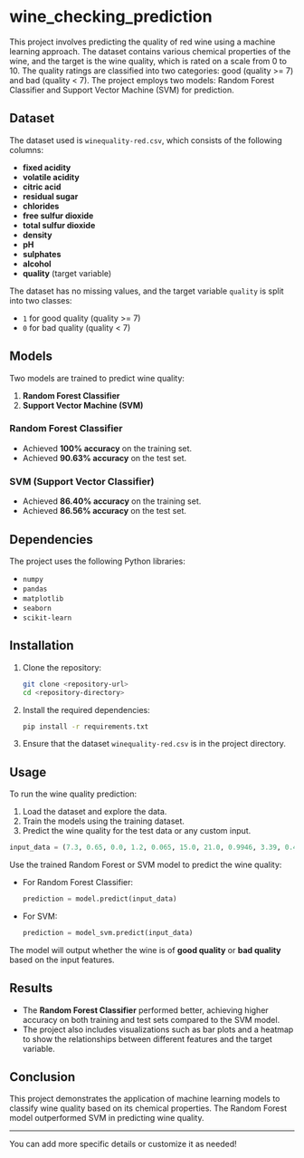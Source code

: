 # wine_checking_prediction





This project involves predicting the quality of red wine using a machine learning approach. The dataset contains various chemical properties of the wine, and the target is the wine quality, which is rated on a scale from 0 to 10. The quality ratings are classified into two categories: good (quality >= 7) and bad (quality < 7). The project employs two models: Random Forest Classifier and Support Vector Machine (SVM) for prediction.

## Dataset

The dataset used is `winequality-red.csv`, which consists of the following columns:
- **fixed acidity**
- **volatile acidity**
- **citric acid**
- **residual sugar**
- **chlorides**
- **free sulfur dioxide**
- **total sulfur dioxide**
- **density**
- **pH**
- **sulphates**
- **alcohol**
- **quality** (target variable)

The dataset has no missing values, and the target variable `quality` is split into two classes:
- `1` for good quality (quality >= 7)
- `0` for bad quality (quality < 7)

## Models

Two models are trained to predict wine quality:
1. **Random Forest Classifier**
2. **Support Vector Machine (SVM)**

### Random Forest Classifier
- Achieved **100% accuracy** on the training set.
- Achieved **90.63% accuracy** on the test set.

### SVM (Support Vector Classifier)
- Achieved **86.40% accuracy** on the training set.
- Achieved **86.56% accuracy** on the test set.

## Dependencies

The project uses the following Python libraries:
- `numpy`
- `pandas`
- `matplotlib`
- `seaborn`
- `scikit-learn`

## Installation

1. Clone the repository:
   ```bash
   git clone <repository-url>
   cd <repository-directory>
   ```

2. Install the required dependencies:
   ```bash
   pip install -r requirements.txt
   ```

3. Ensure that the dataset `winequality-red.csv` is in the project directory.

## Usage

To run the wine quality prediction:
1. Load the dataset and explore the data.
2. Train the models using the training dataset.
3. Predict the wine quality for the test data or any custom input.

```python
input_data = (7.3, 0.65, 0.0, 1.2, 0.065, 15.0, 21.0, 0.9946, 3.39, 0.47, 10.0)
```

Use the trained Random Forest or SVM model to predict the wine quality:

- For Random Forest Classifier:
   ```python
   prediction = model.predict(input_data)
   ```

- For SVM:
   ```python
   prediction = model_svm.predict(input_data)
   ```

The model will output whether the wine is of **good quality** or **bad quality** based on the input features.

## Results

- The **Random Forest Classifier** performed better, achieving higher accuracy on both training and test sets compared to the SVM model.
- The project also includes visualizations such as bar plots and a heatmap to show the relationships between different features and the target variable.

## Conclusion

This project demonstrates the application of machine learning models to classify wine quality based on its chemical properties. The Random Forest model outperformed SVM in predicting wine quality.

---

You can add more specific details or customize it as needed!
